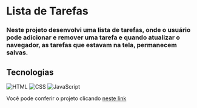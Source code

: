 # Lista de Tarefas

### Neste projeto desenvolvi uma lista de tarefas, onde o usuário pode adicionar e remover uma tarefa e quando atualizar o navegador, as tarefas que estavam na tela, permanecem salvas.

## Tecnologias
![HTML](https://img.shields.io/badge/HTML5-E34F26?style=for-the-badge&logo=html5&logoColor=white)
![CSS](https://img.shields.io/badge/CSS3-1572B6?style=for-the-badge&logo=css3&logoColor=white)
![JavaScript](https://img.shields.io/badge/JavaScript-F7DF1E?style=for-the-badge&logo=javascript&logoColor=black)


Você pode conferir o projeto clicando [neste link](https://flaviocardosodf.github.io/toDoList/)